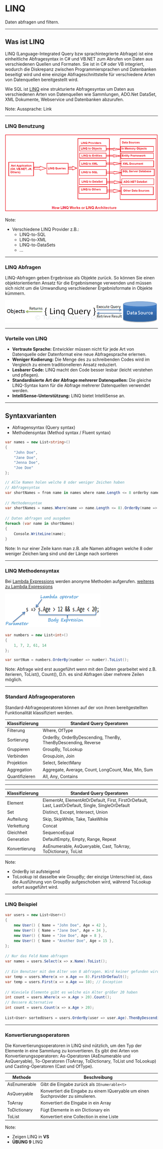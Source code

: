 # LINQ

Daten abfragen und filtern.

---

<!-- .slide: class="left" -->
## Was ist LINQ

LINQ (Language-Integrated Query bzw sprachintegrierte Abfrage) ist eine einheitliche Abfragesyntax in C# und VB.NET zum Abrufen von Daten aus verschiedenen Quellen und Formaten. Sie ist in C# oder VB integriert, wodurch die Diskrepanz zwischen Programmiersprachen und Datenbanken beseitigt wird und eine einzige Abfrageschnittstelle für verschiedene Arten von Datenquellen bereitgestellt wird.

Wie SQL ist [LINQ](https://docs.microsoft.com/de-de/dotnet/csharp/programming-guide/concepts/linq/introduction-to-linq-queries) eine strukturierte Abfragesyntax um Daten aus verschiedenen Arten von Datenquellen wie Sammlungen, ADO.Net DataSet, XML Dokumente, Webservice und Datenbanken abzurufen.

Note: Aussprache: Link

---

<!-- .slide: class="left" -->
### LINQ Benutzung

![LINQ Benutzung](images/Linq.png)

Note:

* Verschiedene LINQ Provider z.B.:
    * LINQ-to-SQL
    * LINQ-to-XML
    * LINQ-to-DataSets
    * ...

---

<!-- .slide: class="left" -->
### LINQ Abfragen

LINQ-Abfragen geben Ergebnisse als Objekte zurück. So können Sie einen objektorientierten Ansatz für die Ergebnismenge verwenden und müssen sich nicht um die Umwandlung verschiedener Ergebnisformate in Objekte kümmern.

![LINQ Benutzung](images/Linq-execution.png)

---

<!-- .slide: class="left" -->
### Vorteile von LINQ

* **Vertraute Sprache:** Entwickler müssen nicht für jede Art von Datenquelle oder Datenformat eine neue Abfragesprache erlernen.
* **Weniger Kodierung:** Die Menge des zu schreibenden Codes wird im Vergleich zu einem traditionelleren Ansatz reduziert.
* **Lesbarer Code:** LINQ macht den Code besser lesbar (leicht verstehen und pflegen).
* **Standardisierte Art der Abfrage mehrerer Datenquellen:** Die gleiche LINQ-Syntax kann für die Abfrage mehrerer Datenquellen verwendet werden.
* **IntelliSense-Unterstützung:** LINQ bietet IntelliSense an.

---

<!-- .slide: class="left" -->
## Syntaxvarianten

* Abfragensyntax (Query syntax)
* Methodensyntax (Method syntax / Fluent syntax)

```csharp []
var names = new List<string>()  
{  
    "John Doe",  
    "Jane Doe",  
    "Jenna Doe",  
    "Joe Doe"  
};  
```

```csharp []
// Alle Namen holen welche 8 oder weniger Zeichen haben
// Abfragesyntax
var shortNames = from name in names where name.Length <= 8 orderby name.Length select name;

// Methodensyntax
var shortNames = names.Where(name => name.Length <= 8).OrderBy(name => name.Length);

// Daten abfragen und ausgeben
foreach (var name in shortNames)  
{
    Console.WriteLine(name);
}

```

Note: In nur einer Zeile kann man z.B. alle Namen abfragen welche 8 oder weniger Zeichen lang sind und der Länge nach sortieren

---

<!-- .slide: class="left" -->
### LINQ Methodensyntax

Bei [Lambda Expressions](https://docs.microsoft.com/de-de/dotnet/csharp/programming-guide/statements-expressions-operators/lambda-expressions) werden anonyme Methoden aufgerufen. [weiteres zu Lambda Expressions](https://www.tutorialsteacher.com/linq/linq-lambda-expression)

![Lambda Expression](images/LambdaExpressionStructure.png)

```csharp []
var numbers = new List<int>()
{
    1, 7, 2, 61, 14
};
```

```csharp []
var sortNum = numbers.OrderBy(number => number).ToList();
```

Note: Abfrage wird erst ausgeführt wenn mit den Daten gearbeitet wird z.B. iterieren, ToList(), Count(),  D.h. es sind Abfragen über mehrere Zeilen möglich.

---

<!-- .slide: class="left" -->
### Standard Abfrageoperatoren

Standard-Abfrageoperatoren können auf der von ihnen bereitgestellten Funktionalität klassifiziert werden.

Klassifizierung | Standard Query Operatoren
--------------- | ------------------------
Filterung | Where, OfType
Sortierung | OrderBy, OrderByDescending, ThenBy, ThenByDescending, Reverse
Gruppieren | GroupBy, ToLookup
Verbinden | GroupJoin, Join
Projektion | Select, SelectMany
Aggregation | Aggregate, Average, Count, LongCount, Max, Min, Sum
Quantifizieren | All, Any, Contains

---

<!-- .slide: class="left" -->
Klassifizierung | Standard Query Operatoren
--------------- | ------------------------
Element | ElementAt, ElementAtOrDefault, First, FirstOrDefault, Last, LastOrDefault, Single, SingleOrDefault
Set | Distinct, Except, Intersect, Union
Aufteilung | Skip, SkipWhile, Take, TakeWhile
Verkettung | Concat
Gleichheit | SequenceEqual
Generation | DefaultEmpty, Empty, Range, Repeat
Konvertierung | AsEnumerable, AsQueryable, Cast, ToArray, ToDictionary, ToList

Note:

* OrderBy ist aufsteigend
* ToLookup ist dasselbe wie GroupBy; der einzige Unterschied ist, dass die Ausführung von GroupBy aufgeschoben wird, während ToLookup sofort ausgeführt wird.

---

<!-- .slide: class="left" -->
### LINQ Beispiel

```csharp []
var users = new List<User>()
{
    new User() { Name = "John Doe", Age = 42 },
    new User() { Name = "Jane Doe", Age = 34 },
    new User() { Name = "Joe Doe", Age = 8 },
    new User() { Name = "Another Doe", Age = 15 },
};

// Nur das Feld Name abfragen
var names = users.Select(x => x.Name).ToList();

// Ein Benutzer mit dem Alter von 8 abfragen. Wird keiner gefunden wird null geliefert
var temp = users.Where(x => x.Age == 8).FirstOrDefault();
var temp = users.First(x => x.Age == 10); // Exception

// Wieviele Elemente gibt es welche ein Alter größer 20 haben
int count = users.Where(x => x.Age > 20).Count();
// Bessere ALternative
int count = users.Count(x => x.Age > 20);

List<User> sortedUsers = users.OrderBy(user => user.Age).ThenByDescending(user => user.Name).ToList();

```

---

<!-- .slide: class="left" -->
### Konvertierungsoperatoren

Die Konvertierungsoperatoren in LINQ sind nützlich, um den Typ der Elemente in eine Sammlung zu konvertieren. Es gibt drei Arten von Konvertierungsoperatoren: As-Operatoren (AsEnumerable und AsQueryable), To-Operatoren (ToArray, ToDictionary, ToList und ToLookup) und Casting-Operatoren (Cast und OfType).

Methode | Beschreibung
-------| -----------
AsEnumerable | Gibt die Eingabe zurück als `IEnumerable<t>`
AsQueryable | Konvertiert die Eingabe zu einem IQueryable um einen Suchprovider zu simulieren.
ToArray | Konvertiert die EIngabe in ein Array
ToDictionary | Fügt Elemente in ein Dictionary ein
ToList | Konvertiert eine Collection in eine Liste

Note:

* Zeigen LINQ in **VS**
* **ÜBUNG 9** LINQ
